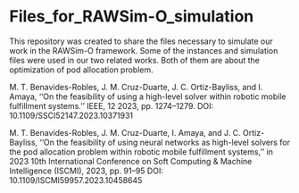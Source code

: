 # Files_for_RAWSim-O_simulation
This repository was created to share the files necessary to simulate our work in the RAWSim-O framework. Some of the instances and simulation files were used in our two related works. Both of them are about the optimization of pod allocation problem.

M. T. Benavides-Robles, J. M. Cruz-Duarte, J. C. Ortiz-Bayliss, and
I. Amaya, ‘‘On the feasibility of using a high-level solver within robotic
mobile fulfillment systems.’’ IEEE, 12 2023, pp. 1274–1279.
DOI: 10.1109/SSCI52147.2023.10371931 

M. T. Benavides-Robles, J. M. Cruz-Duarte, I. Amaya, and J. C. Ortiz-
Bayliss, ‘‘On the feasibility of using neural networks as high-level solvers
for the pod allocation problem within robotic mobile fulfillment systems,’’
in 2023 10th International Conference on Soft Computing & Machine
Intelligence (ISCMI), 2023, pp. 91–95
DOI: 10.1109/ISCMI59957.2023.10458645


